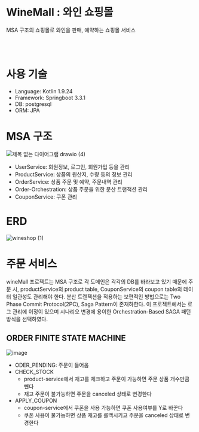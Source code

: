 # WineMall : 와인 쇼핑몰
MSA 구조의 쇼핑몰로 와인을 판매, 예약하는 쇼핑몰 서비스

<br><br>

# 사용 기술
* Language: Kotlin 1.9.24
* Framework: Springboot 3.3.1
* DB: postgresql
* ORM: JPA

# MSA 구조
![제목 없는 다이어그램 drawio (4)](https://github.com/user-attachments/assets/eb8f6405-203e-4624-b499-5056db764dd4)
* UserService:         회원정보, 로그인, 회원가입 등을 관리
* ProductService:      상품의 원산지, 수량 등의 정보 관리
* OrderService:        상품 주문 및 예약, 주문내역 관리
* Order-Orchestration: 상품 주문을 위한 분산 트랜잭션 관리
* CouponService:       쿠폰 관리

# ERD
![wineshop (1)](https://github.com/user-attachments/assets/a33f33d0-b006-45fd-85b0-5a3fefd888da)


# 주문 서비스
wineMall 프로젝트는 MSA 구조로 각 도메인은 각각의 DB를 바라보고 있기 때문에 주문 시, productService의 product table, CouponService의 coupon table의 데이터 일관성도 관리해야 한다.
분산 트랜젝션을 적용하는 보편적인 방법으로는 Two Phase Commit Protocol(2PC), Saga Pattern이 존재하한다. 이 프로젝트에서는 로그 관리에 이정이 있으며 시나리오 변경에 용이한 Orchestration-Based SAGA 패턴 방식을 선택하였다.


## ORDER FINITE STATE MACHINE

![image](https://github.com/user-attachments/assets/f21a2608-3059-4659-9a5d-eed000c37f03)


- ODER_PENDING: 주문이 들어옴
- CHECK_STOCK
  - product-service에서 재고를 체크하고 주문이 가능하면 주문 상품 개수만큼 뺸다
  - 재고 주문이 불가능하면 주문을 canceled 상태로 변경한다
- APPLY_COUPON
  - coupon-service에서 쿠폰을 사용 가능하면 쿠폰 사용여부를 Y로 바꾼다
  - 쿠폰 사용이 불가능하면 상품 재고를 롤백시키고 주문을 canceled 상태로 변경한다
